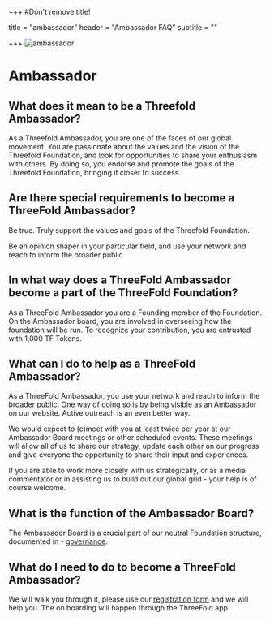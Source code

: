 +++
#Don't remove title!

title = "ambassador"
header = "Ambassador FAQ"
subtitle = ""

+++
![ambassador](/img/ambassador.jpg)

# Ambassador


## What  does it mean to be a Threefold Ambassador?

As a Threefold Ambassador, you are one of the faces of our global movement. You are passionate about the values and the vision of the Threefold Foundation, and look for opportunities to share your enthusiasm with others. By doing so, you endorse and promote the goals of the Threefold Foundation, bringing it closer to success.

## Are there special requirements to become a ThreeFold Ambassador?
Be true. Truly support the values and goals of the Threefold Foundation.

Be an opinion shaper in your particular field, and use your network and reach to inform the broader public.

## In what way does a ThreeFold Ambassador become a part of the ThreeFold Foundation?
As a ThreeFold Ambassador you are a Founding member of the Foundation. On the Ambassador board, you are involved in overseeing how the foundation will be run.
To recognize your contribution, you are entrusted with 1,000 TF Tokens.

## What can I do to help as a ThreeFold Ambassador?
As a ThreeFold Ambassador, you use your network and reach to inform the broader public. One way of doing so is by being visible as an Ambassador on our website. Active outreach is an even better way.

We would expect to (e)meet with you at least twice per year at our Ambassador Board meetings or other scheduled events. These meetings will allow all of us to share our strategy, update each other on our progress and give everyone the opportunity to share their input and experiences.

If you are able to work more closely with us strategically, or as a media commentator or in assisting us to build out our global grid - your help is of course welcome.

## What is the function of the Ambassador Board?
The Ambassador Board is a crucial part of our neutral Foundation structure, documented in - [governance](/governance).

## What do I need to do to become a ThreeFold Ambassador?
We will walk you through it, please use our [registration form](http://tiny.cc/threefold_registration) and we will help you. The on boarding will happen through the ThreeFold app.
